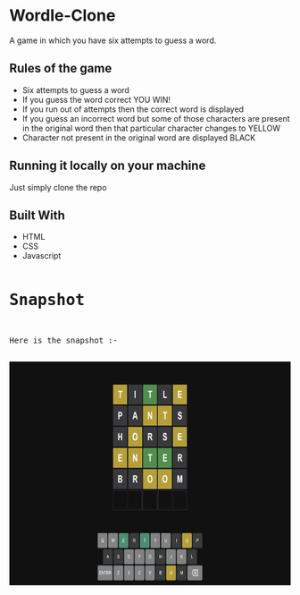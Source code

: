 # Wordle-Clone
A game in which you have six attempts to guess a word.

<h2>Rules of the game</h2>
<ul>
  <li>Six attempts to guess a word</li>
  <li>If you guess the word correct YOU WIN!</li>
  <li>If you run out of attempts then the correct word is displayed</li>
  <li>If you guess an incorrect word but some of those characters are present in the original word then that particular character changes to YELLOW</li>
  <li>Character not present in the original word are displayed BLACK</li>
</ul>

<h2>Running it locally on your machine</h2>
Just simply clone the repo

<h2>Built With</h2>
<ul>
  <li>HTML</li>
  <li>CSS</li>
  <li>Javascript</li>
</ul>

<pre>
<h1>Snapshot</h1>
<p>Here is the snapshot :-</p>
<img src="./Wordle-demo.png" alt="Snapshot" width="600" height="400">
</pre>

